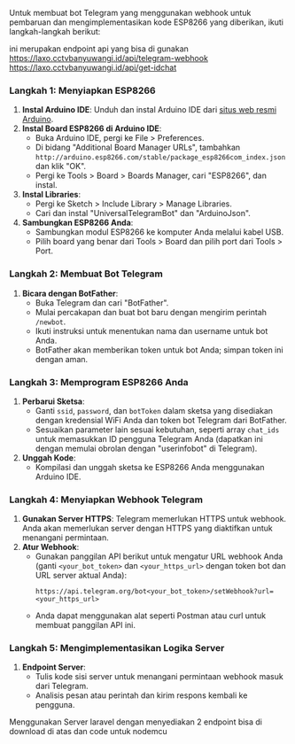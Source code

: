 Untuk membuat bot Telegram yang menggunakan webhook untuk pembaruan dan mengimplementasikan kode ESP8266 yang diberikan, ikuti langkah-langkah berikut:

ini merupakan endpoint api yang bisa di gunakan
https://laxo.cctvbanyuwangi.id/api/telegram-webhook
https://laxo.cctvbanyuwangi.id/api/get-idchat

### Langkah 1: Menyiapkan ESP8266
1. **Instal Arduino IDE**: Unduh dan instal Arduino IDE dari [situs web resmi Arduino](https://www.arduino.cc/en/software).
2. **Instal Board ESP8266 di Arduino IDE**:
   - Buka Arduino IDE, pergi ke File > Preferences.
   - Di bidang "Additional Board Manager URLs", tambahkan `http://arduino.esp8266.com/stable/package_esp8266com_index.json` dan klik "OK".
   - Pergi ke Tools > Board > Boards Manager, cari "ESP8266", dan instal.
3. **Instal Libraries**:
   - Pergi ke Sketch > Include Library > Manage Libraries.
   - Cari dan instal "UniversalTelegramBot" dan "ArduinoJson".
4. **Sambungkan ESP8266 Anda**:
   - Sambungkan modul ESP8266 ke komputer Anda melalui kabel USB.
   - Pilih board yang benar dari Tools > Board dan pilih port dari Tools > Port.

### Langkah 2: Membuat Bot Telegram
1. **Bicara dengan BotFather**:
   - Buka Telegram dan cari "BotFather".
   - Mulai percakapan dan buat bot baru dengan mengirim perintah `/newbot`.
   - Ikuti instruksi untuk menentukan nama dan username untuk bot Anda.
   - BotFather akan memberikan token untuk bot Anda; simpan token ini dengan aman.

### Langkah 3: Memprogram ESP8266 Anda
1. **Perbarui Sketsa**:
   - Ganti `ssid`, `password`, dan `botToken` dalam sketsa yang disediakan dengan kredensial WiFi Anda dan token bot Telegram dari BotFather.
   - Sesuaikan parameter lain sesuai kebutuhan, seperti array `chat_ids` untuk memasukkan ID pengguna Telegram Anda (dapatkan ini dengan memulai obrolan dengan "userinfobot" di Telegram).
2. **Unggah Kode**:
   - Kompilasi dan unggah sketsa ke ESP8266 Anda menggunakan Arduino IDE.

### Langkah 4: Menyiapkan Webhook Telegram
1. **Gunakan Server HTTPS**: Telegram memerlukan HTTPS untuk webhook. Anda akan memerlukan server dengan HTTPS yang diaktifkan untuk menangani permintaan.
2. **Atur Webhook**:
   - Gunakan panggilan API berikut untuk mengatur URL webhook Anda (ganti `<your_bot_token>` dan `<your_https_url>` dengan token bot dan URL server aktual Anda):
     ```
     https://api.telegram.org/bot<your_bot_token>/setWebhook?url=<your_https_url>
     ```
   - Anda dapat menggunakan alat seperti Postman atau curl untuk membuat panggilan API ini.

### Langkah 5: Mengimplementasikan Logika Server
1. **Endpoint Server**:
   - Tulis kode sisi server untuk menangani permintaan webhook masuk dari Telegram.
   - Analisis pesan atau perintah dan kirim respons kembali ke pengguna.

Menggunakan Server laravel dengan menyediakan 2 endpoint bisa di download di atas dan code untuk nodemcu
